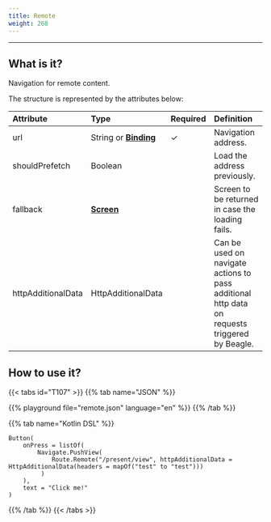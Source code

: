 ```yaml
---
title: Remote
weight: 268
---
```


---

## What is it?

Navigation for remote content.

The structure is represented by the attributes below:

<table>
  <thead>
    <tr>
      <th style="text-align:left"><strong>Attribute</strong>
      </th>
      <th style="text-align:left"><strong>Type</strong>
      </th>
      <th style="text-align:left">Required</th>
      <th style="text-align:left"><strong>Definition</strong>
      </th>
    </tr>
  </thead>
  <tbody>
    <tr>
      <td style="text-align:left">url</td>
      <td style="text-align:left">
        String or
        <a href="https://docs.usebeagle.io/v/v1.0-en/api/context#bindings"><strong>Binding</strong></a>
      </td>
      <td style="text-align:left">&#x2713;</td>
      <td style="text-align:left">Navigation address.</td>
    </tr>
    <tr>
      <td style="text-align:left">shouldPrefetch</td>
      <td style="text-align:left">Boolean</td>
      <td style="text-align:left"></td>
      <td style="text-align:left">Load the address previously.</td>
    </tr>
    <tr>
      <td style="text-align:left">fallback</td>
      <td style="text-align:left"><a href="https://docs.usebeagle.io/v/v1.0-en/api/screen"><strong>Screen</strong></a></td>
      <td style="text-align:left"></td>
      <td style="text-align:left">Screen to be returned in case the loading fails.</td>
    </tr>
    <tr>
      <td style="text-align:left">httpAdditionalData</td>
      <td style="text-align:left">HttpAdditionalData</td>
      <td style="text-align:center"></td>
      <td style="text-align:left">Can be used on navigate actions to pass additional http data on requests triggered by Beagle.</td>
    </tr>
  </tbody>
</table>

## How to use it?

{{< tabs id="T107" >}}
{{% tab name="JSON" %}}
<!-- json-playground:remote.json
{
  "_beagleComponent_": "beagle:button",
  "text": "Click me!",
  "onPress": [
    {
      "_beagleAction_": "beagle:pushView",
      "route": {
        "url": "confirm.json",
        "shouldPrefetch": false,
        "httpAdditionalData": {
            "headers": {
                "test": "test"
            }
        }
      }
    }
  ]
}
-->
{{% playground file="remote.json" language="en" %}}
{{% /tab %}}

{{% tab name="Kotlin DSL" %}}
```
Button(
    onPress = listOf(
        Navigate.PushView(
            Route.Remote("/present/view", httpAdditionalData = HttpAdditionalData(headers = mapOf("test" to "test")))
         )
    ),
    text = "Click me!"
)
```
{{% /tab %}}
{{< /tabs >}}